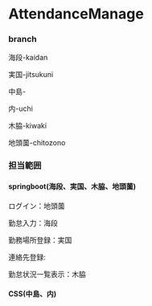 # AttendanceManage
### branch

海段-kaidan

実国-jitsukuni

中島-

内-uchi

木脇-kiwaki

地頭薗-chitozono

### 担当範囲

#### springboot(海段、実国、木脇、地頭薗)

ログイン：地頭薗

勤怠入力：海段

勤務場所登録：実国

連絡先登録:

勤怠状況一覧表示：木脇

#### CSS(中島、内)
